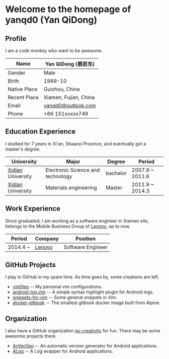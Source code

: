 # Welcome to the homepage of yanqd0 (Yan QiDong)

## Profile

I am a code monkey who want to be awesome.

| Name         | Yan QiDong (晏启东)   |
| ----         | -------------------   |
| Gender       | Male                  |
| Birth        | 1989-10               |
| Native Place | Guizhou, China        |
| Recent Place | Xiamen, Fujian, China |
| Email        | <yanqd0@outlook.com>  |
| Phone        | +86 151xxxxx749       |

## Education Experience

I studied for 7 years in Xi'an, Shaanxi Province,
and eventually got a master's degree.

| University          | Major                             | Degree   | Period          |
| ----------          | -----                             | ------   | ------          |
| [Xidian] University | Electronic Science and technology | bachelor | 2007.9 ~ 2011.6 |
| [Xidian] University | Materials engineering             | Master   | 2011.9 ~ 2014.3 |

[Xidian]:http://www.xidian.edu.cn/

## Work Experience

Since graduated, I am working as a software engineer in Xiamen site, belongs to the Mobile Business Group of [Lenovo], up to now.

| Period   | Company  | Position          |
| ------   | -------  | --------          |
| 2014.4 ~ | [Lenovo] | Software Engineer |

[Lenovo]:http://www.lenovo.com.cn/

## GitHub Projects

I play in GitHub in my spare time.
As time goes by, some creations are left.

- [vimfiles] --
    My personal vim configurations.
- [android-log.vim] --
    A simple syntax highlight plugin for Android logs.
- [snippets-for-vim] --
    Some general snippets in Vim.
- [docker-gitbook] --
    The smallest gitbook docker image built from Alpine.

[vimfiles]:http://github.qidong.name/vimfiles/
[android-log.vim]:http://github.qidong.name/android-log.vim/
[snippets-for-vim]:http://github.qidong.name/snippets-for-vim/
[docker-gitbook]:http://github.qidong.name/docker-gitbook/

## Organization

I also have a GitHub organization [no-creativity] for fun.
There may be some awesome projects there.

- [AnVerGen] --
    An automatic version generator for Android applications.
- [ALog] --
    A Log wrapper for Android applications.

[no-creativity]:http://no-creativity.org/
[AnVerGen]:http://no-creativity.org/AnVerGen/
[ALog]:http://no-creativity.org/ALog/
